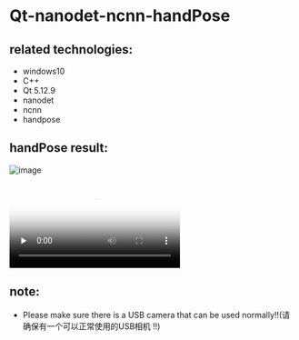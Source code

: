 # Qt-nanodet-ncnn-handPose
## related technologies:
* windows10
* C++
* Qt 5.12.9
* nanodet
* ncnn
* handpose

## handPose result:
 ![image](https://github.com/superbayes/Qt-nanodet-ncnn-handPose/blob/main/image/handPose_result.gif)
 
<video id="video" controls="" preload="none" poster="http://om2bks7xs.bkt.clouddn.com/2017-08-26-Markdown-Advance-Video.jpg">
      <source id="mp4" src="https://youtu.be/qUODPHQEeYg" type="video/mp4">
      </video>


## note:
* Please make sure there is a USB camera that can be used normally!!(请确保有一个可以正常使用的USB相机 !!)
